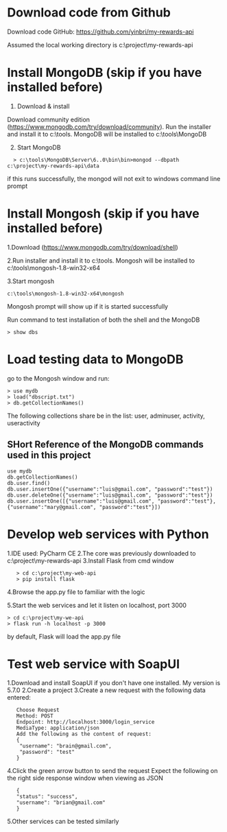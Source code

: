 
# Download code from Github

Download code GitHub: https://github.com/yinbri/my-rewards-api

Assumed the local working directory is c:\project\my-rewards-api


# Install MongoDB (skip if you have installed before)

1. Download & install

Download community edition (https://www.mongodb.com/try/download/community). Run the installer and install it to c:\tools. MongoDB will be installed to c:\tools\MongoDB

2. Start MongoDB
```
  > c:\tools\MongoDB\Server\6..0\bin\bin>mongod --dbpath c:\project\my-rewards-api\data
```
if this runs successfully, the mongod will not exit to windows command line prompt

# Install Mongosh (skip if you have installed before)

1.Download (https://www.mongodb.com/try/download/shell)

2.Run installer and install it to c:\tools. Mongosh will be installed to c:\tools\mongosh-1.8-win32-x64

3.Start mongosh
```
c:\tools\mongosh-1.8-win32-x64\mongosh
```
Mongosh prompt will show up if it is started successfully  

Run command to test installation of both the shell and the MongoDB
```
> show dbs
```

# Load testing data to MongoDB

go to the Mongosh window and run:
```
> use mydb
> load("dbscript.txt")
> db.getCollectionNames()
```  
The following collections share be in the list: user, adminuser, activity, useractivity


## SHort Reference of the MongoDB commands used in this project
```
use mydb
db.getCollectionNames()
db.user.find()
db.user.insertOne({"username":"luis@gmail.com", "password":"test"})
db.user.deleteOne({"username":"luis@gmail.com", "password":"test"})
db.user.insertOne([{"username":"luis@gmail.com", "password":"test"},
{"username":"mary@gmail.com", "password":"test"}])
```

# Develop web services with Python

1.IDE used: PyCharm CE
2.The core was previously downloaded to c:\project\my-rewards-api
3.Install Flask from cmd window
```
   > cd c:\project\my-web-api
   > pip install flask
```
4.Browse the app.py file to familiar with the logic

5.Start the web services and let it listen on localhost, port 3000
```
> cd c:\project\my-we-api
> flask run -h localhost -p 3000
```
by default, Flask will load the app.py file

# Test web service with SoapUI

1.Download and install SoapUI if you don't have one installed. My version is 5.7.0
2.Create a project
3.Create a new request with the following data entered:
```
   Choose Request
   Method: POST
   Endpoint: http://localhost:3000/login_service
   MediaType: application/json
   Add the following as the content of request:
   {
    "username": "brain@gmail.com",
    "password": "test"
   }
```
4.Click the green arrow button to send the request
   Expect the following on the right side response window when viewing as JSON
```
   {
   "status": "success",
   "username": "brian@gmail.com"
   }
```
5.Other services can be tested similarly
                      

